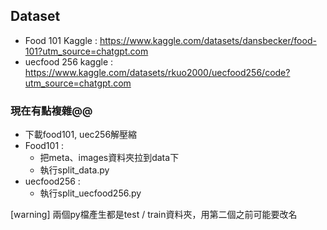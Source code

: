 ## Dataset
- Food 101 Kaggle : https://www.kaggle.com/datasets/dansbecker/food-101?utm_source=chatgpt.com
- uecfood 256 kaggle : https://www.kaggle.com/datasets/rkuo2000/uecfood256/code?utm_source=chatgpt.com

### 現在有點複雜@@
- 下載food101, uec256解壓縮
- Food101 : 
    - 把meta、images資料夾拉到data下
    - 執行split_data.py
- uecfood256 :
    - 執行split_uecfood256.py

[warning] 兩個py檔產生都是test / train資料夾，用第二個之前可能要改名
